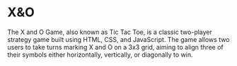 # X&O
The X and O Game, also known as Tic Tac Toe, is a classic two-player strategy game built using HTML, CSS, and JavaScript. The game allows two users to take turns marking X and O on a 3x3 grid, aiming to align three of their symbols either horizontally, vertically, or diagonally to win.
